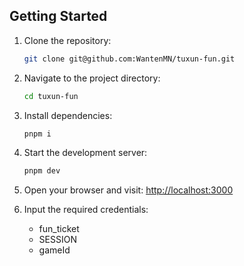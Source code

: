 ## Getting Started

1. Clone the repository:

   ```sh
   git clone git@github.com:WantenMN/tuxun-fun.git
   ```

2. Navigate to the project directory:

   ```sh
   cd tuxun-fun
   ```

3. Install dependencies:

   ```sh
   pnpm i
   ```

4. Start the development server:

   ```sh
   pnpm dev
   ```

5. Open your browser and visit: [http://localhost:3000](http://localhost:3000)

6. Input the required credentials:
   - fun_ticket
   - SESSION
   - gameId
